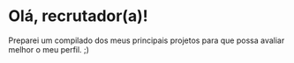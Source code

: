 # Olá, recrutador(a)! 
Preparei um compilado dos meus principais projetos para que possa avaliar melhor o meu perfil. ;)
